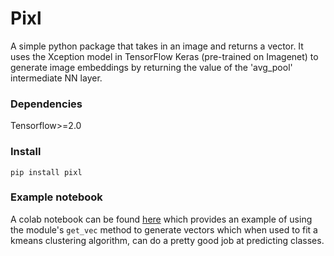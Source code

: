 # Pixl
A simple python package that takes in an image and returns a vector. It uses the Xception model in TensorFlow Keras (pre-trained on Imagenet) to generate image embeddings by returning the value of the 'avg_pool' intermediate NN layer. 

### Dependencies
Tensorflow>=2.0

### Install

`pip install pixl`

### Example notebook

A colab notebook can be found [here](https://github.com/justinhtn/pixl/blob/master/colab_example.ipynb) which provides an example of using the module's `get_vec` method to generate vectors which when used to fit a kmeans clustering algorithm, can do a pretty good job at predicting classes.
